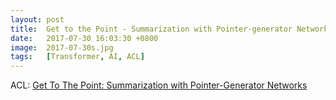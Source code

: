```yaml
---
layout: post
title:  Get to the Point - Summarization with Pointer-generator Networks
date:   2017-07-30 16:03:30 +0800
image:  2017-07-30s.jpg
tags:   [Transformer, AI, ACL]
---
```


ACL: [Get To The Point: Summarization with Pointer-Generator Networks](https://aclanthology.org/P17-1099.pdf)